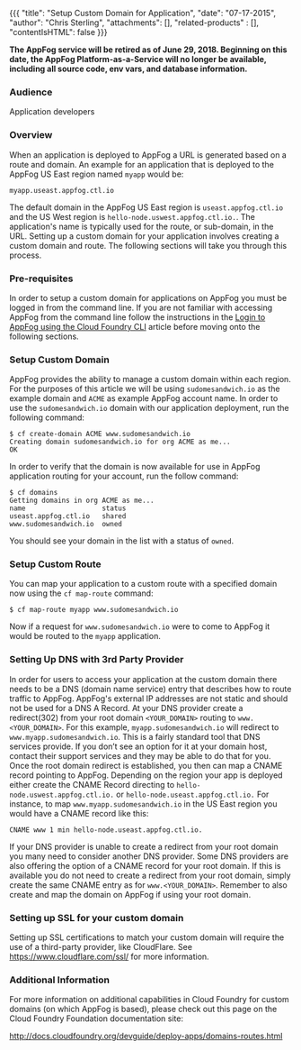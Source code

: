 {{{
  "title": "Setup Custom Domain for Application",
  "date": "07-17-2015",
  "author": "Chris Sterling",
  "attachments": [],
  "related-products" : [],
  "contentIsHTML": false
}}}

<strong>The AppFog service will be retired as of June 29, 2018. Beginning on this date, the AppFog Platform-as-a-Service will no longer be available, including all source code, env vars, and database information.</strong>

### Audience

Application developers

### Overview

When an application is deployed to AppFog a URL is generated based on a route and domain. An example for an application that is deployed to the AppFog US East region named `myapp` would be:

```
myapp.useast.appfog.ctl.io
```

The default domain in the AppFog US East region is `useast.appfog.ctl.io` and the US West region is `hello-node.uswest.appfog.ctl.io.`. The application's name is typically used for the route, or sub-domain, in the URL. Setting up a custom domain for your application involves creating a custom domain and route. The following sections will take you through this process.

### Pre-requisites

In order to setup a custom domain for applications on AppFog you must be logged in from the command line. If you are not familiar with accessing AppFog from the command line follow the instructions in the [Login to AppFog using the Cloud Foundry CLI](login-using-cf-cli.md) article before moving onto the following sections.

### Setup Custom Domain

AppFog provides the ability to manage a custom domain within each region. For the purposes of this article we will be using `sudomesandwich.io` as the example domain and `ACME` as example AppFog account name. In order to use the `sudomesandwich.io` domain with our application deployment, run the following command:

```
$ cf create-domain ACME www.sudomesandwich.io
Creating domain sudomesandwich.io for org ACME as me...
OK
```

In order to verify that the domain is now available for use in AppFog application routing for your account, run the follow command:

```
$ cf domains
Getting domains in org ACME as me...
name                   status   
useast.appfog.ctl.io   shared  
www.sudomesandwich.io  owned  
```

You should see your domain in the list with a status of `owned`.

### Setup Custom Route

You can map your application to a custom route with a specified domain now using the `cf map-route` command:

```
$ cf map-route myapp www.sudomesandwich.io
```

Now if a request for `www.sudomesandwich.io` were to come to AppFog it would be routed to the `myapp` application.

### Setting Up DNS with 3rd Party Provider

In order for users to access your application at the custom domain there needs to be a DNS (domain name service) entry that describes how to route traffic to AppFog. AppFog's external IP addresses are not static and should not be used for a DNS A Record. At your DNS provider create a redirect(302) from your root domain `<YOUR_DOMAIN>` routing to `www.<YOUR_DOMAIN>`. For this example, `myapp.sudomesandwich.io` will redirect to `www.myapp.sudomesandwich.io`. This is a fairly standard tool that DNS services provide. If you don’t see an option for it at your domain host, contact their support services and they may be able to do that for you. Once the root domain redirect is established, you then can map a CNAME record pointing to AppFog. Depending on the region your app is deployed either create the CNAME Record directing to `hello-node.uswest.appfog.ctl.io.` or `hello-node.useast.appfog.ctl.io.` For instance, to map `www.myapp.sudomesandwich.io` in the US East region you would have a CNAME record like this:

`CNAME www 1 min hello-node.useast.appfog.ctl.io.`

If your DNS provider is unable to create a redirect from your root domain you many need to consider another DNS provider. Some DNS providers are also offering the option of a CNAME record for your root domain. If this is available you do not need to create a redirect from your root domain, simply create the same CNAME entry as for `www.<YOUR_DOMAIN>`. Remember to also create and map the domain on AppFog if using your root domain.

### Setting up SSL for your custom domain
Setting up SSL certifications to match your custom domain will require the use of a third-party provider, like CloudFlare.  See https://www.cloudflare.com/ssl/ for more information.

### Additional Information

For more information on additional capabilities in Cloud Foundry for custom domains (on which AppFog is based), please check out this page on the Cloud Foundry Foundation documentation site:

http://docs.cloudfoundry.org/devguide/deploy-apps/domains-routes.html
